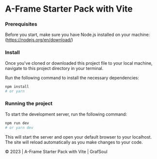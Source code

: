 # A-Frame Starter Pack with Vite


### Prerequisites
Before you start, make sure you have Node.js installed on your machine: (https://nodejs.org/en/download/)

### Install
Once you've cloned or downloaded this project file to your local machine, navigate to this project directory in your terminal.

Run the following command to install the necessary dependencies:

``` bash
npm install
# or yarn
```
### Running the project
To start the development server, run the following command:

``` bash
npm run dev
# or yarn dev
```
This will start the server and open your default browser to your localhost. The site will reload automatically as you make changes to your code.

© 2023 | A-Frame Starter Pack with Vite | GrafSoul
